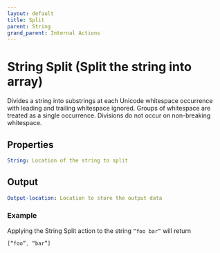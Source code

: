 ```yaml
---
layout: default
title: Split
parent: String
grand_parent: Internal Actions
---
```

# String Split (Split the string into array)
Divides a string into substrings at each Unicode whitespace occurrence with leading and trailing whitespace ignored. Groups of whitespace are treated as a single occurrence. Divisions do not occur on non-breaking whitespace.

## Properties
```yaml
String: Location of the string to split
```

## Output
```yaml
Output-location: Location to store the output data
```

### Example
Applying the String Split action to the string `“foo bar”` will return
```js
[“foo”, “bar”]
```
